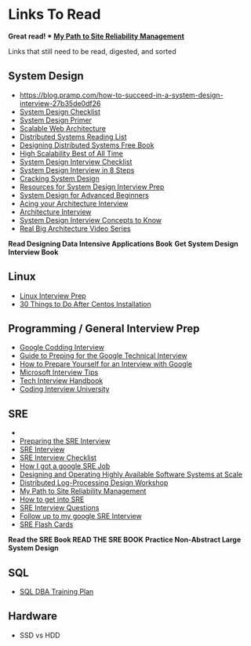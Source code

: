 # Links To Read #

**Great read! * [My Path to Site Reliability Management](https://danrl.com/srm/)**

Links that still need to be read, digested, and sorted

## System Design ##

* https://blog.pramp.com/how-to-succeed-in-a-system-design-interview-27b35de0df26
* [System Design Checklist](https://gist.github.com/vasanthk/485d1c25737e8e72759f)
* [System Design Primer](https://github.com/donnemartin/system-design-primer)
* [Scalable Web Architecture](http://www.aosabook.org/en/distsys.html)
* [Distributed Systems Reading List](http://dancres.github.io/Pages/)
* [Designing Distributed Systems Free Book](https://azure.microsoft.com/en-us/resources/designing-distributed-systems/)
* [High Scalability Best of All Time](http://highscalability.com/all-time-favorites/)
* [System Design Interview Checklist](https://towardsdatascience.com/system-design-interview-checklist-a-gateway-to-faangs-2b7fac80e423)
* [System Design Interview in 8 Steps](https://hackernoon.com/my-system-design-interview-checklist-in-8-simple-steps-tr3a3ull)
* [Cracking System Design](https://igotanoffer.com/blogs/tech/system-design-interviews)
* [Resources for System Design Interview Prep](https://xdg.me/resources-for-system-design-interview-prep/)
* [System Design for Advanced Beginners](https://robertheaton.com/2020/04/06/systems-design-for-advanced-beginners/)
* [Acing your Architecture Interview](https://lethain.com/acing-architecture-interview/)
* [Architecture Interview](https://www.susanjfowler.com/blog/2016/10/7/the-architecture-interview)
* [System Design Interview Concepts to Know](https://www.freecodecamp.org/news/systems-design-for-interviews/)
* [Real Big Architecture Video Series](https://www.youtube.com/playlist?list=PLEXf82oPg5EOU23KNPSzUyWvJ0TFHbZkN)

**Read Designing Data Intensive Applications Book**
**Get System Design Interview Book**

## Linux ##
* [Linux Interview Prep](https://github.com/chassing/linux-sysadmin-interview-questions)
* [30 Things to Do After Centos Installation](https://www.tecmint.com/things-to-do-after-minimal-rhel-centos-7-installation/)


## Programming / General Interview Prep ##

* [Google Codding Interview](https://www.educative.io/blog/google-coding-interview)
* [Guide to Preping for the Google Technical Interview](https://www.educative.io/blog/google-coding-interview)
* [How to Prepare Yourself for an Interview with Google](https://www.mtu.edu/career/students/networking/interviews/prepare.pdf)
* [Microsoft Interview Tips](https://careers.microsoft.com/u/us/en/interviewtips)
* [Tech Interview Handbook](https://github.com/yangshun/tech-interview-handbook)
* [Coding Interview University](https://github.com/jwasham/coding-interview-university)

## SRE ##
*
* [Preparing the SRE Interview](https://blog.balthazar-rouberol.com/preparing-the-sre-interview)
* [SRE Interview](https://victorops.com/blog/preparing-for-a-site-reliability-engineer-interview)
* [SRE Interview Checklist](https://github.com/mxssl/sre-interview-prep-guide)
* [How I got a google SRE Job](https://fabrizio2210.medium.com/how-i-get-a-job-at-google-as-sre-83d44aef7859)
* [Designing and Operating Highly Available Software Systems at Scale](https://storage.googleapis.com/pub-tools-public-publication-data/pdf/9b0aa90de33d2a5f6a5575f71e772f74c0f4b945.pdf)
* [Distributed Log-Processing Design Workshop](https://www.usenix.org/sites/default/files/conference/protected-files/srecon18americas_slides_virji.pdf)
* [My Path to Site Reliability Management](https://danrl.com/srm/)
* [How to get into SRE](https://blog.alicegoldfuss.com/how-to-get-into-sre/)
* [SRE Interview Questions](https://www.novelvista.com/blogs/devops/top-22-sre-interview-question-answer-2020)
* [Follow up to my google SRE Interview](https://www.reddit.com/r/devops/comments/bphb8h/follow_up_to_my_google_sre_interview/)
* [SRE Flash Cards](https://danrl.com/sre-flash-cards/SRE%20Flash%20Cards.pdf)
  
**Read the SRE Book READ THE SRE BOOK**
**Practice Non-Abstract Large System Design**

## SQL ##

* [SQL DBA Training Plan](https://www.brentozar.com/archive/2019/07/welcome-to-the-dba-training-plan/)


## Hardware ##

* SSD vs HDD